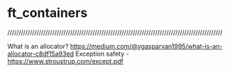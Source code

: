 # ft_containers

////////////////////////////////////////////////////////////////////////////////////////////////

What is an allocator? https://medium.com/@vgasparyan1995/what-is-an-allocator-c8df15a93ed
Exception safety - https://www.stroustrup.com/except.pdf
